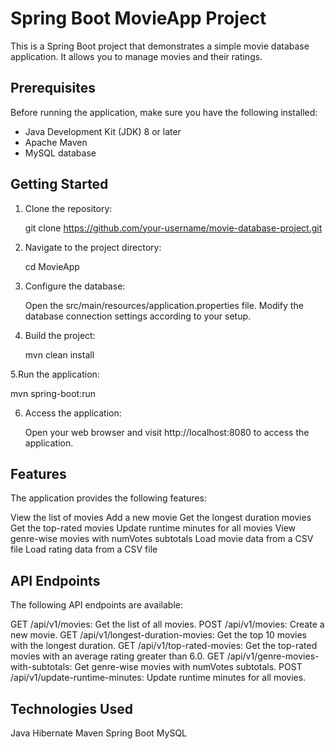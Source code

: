 # Spring Boot MovieApp Project

This is a Spring Boot project that demonstrates a simple movie database application. It allows you to manage movies and their ratings.

## Prerequisites

Before running the application, make sure you have the following installed:

- Java Development Kit (JDK) 8 or later
- Apache Maven
- MySQL database

## Getting Started

1. Clone the repository:

   git clone https://github.com/your-username/movie-database-project.git

2. Navigate to the project directory:
   
   cd MovieApp

3. Configure the database:

   Open the src/main/resources/application.properties file.
   Modify the database connection settings according to your setup.

4. Build the project:

   mvn clean install

5.Run the application:

   mvn spring-boot:run

6. Access the application:

   Open your web browser and visit http://localhost:8080 to access the application.


## Features
The application provides the following features:

View the list of movies
Add a new movie
Get the longest duration movies
Get the top-rated movies
Update runtime minutes for all movies
View genre-wise movies with numVotes subtotals
Load movie data from a CSV file
Load rating data from a CSV file


## API Endpoints
The following API endpoints are available:

GET /api/v1/movies: Get the list of all movies.
POST /api/v1/movies: Create a new movie.
GET /api/v1/longest-duration-movies: Get the top 10 movies with the longest duration.
GET /api/v1/top-rated-movies: Get the top-rated movies with an average rating greater than 6.0.
GET /api/v1/genre-movies-with-subtotals: Get genre-wise movies with numVotes subtotals.
POST /api/v1/update-runtime-minutes: Update runtime minutes for all movies.


## Technologies Used
Java
Hibernate
Maven
Spring Boot
MySQL
